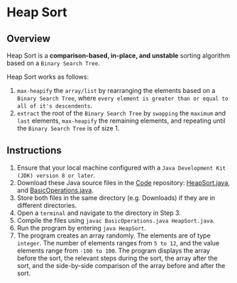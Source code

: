 # Heap Sort

## Overview
Heap Sort is a **comparison-based, in-place, and unstable** sorting algorithm based on a `Binary Search Tree`.

Heap Sort works as follows:
1. `max-heapify` the `array/list` by rearranging the elements based on a `Binary Search Tree`, where `every element is greater than or equal to all of it's descendents`.
2. `extract` the root of the `Binary Search Tree` by `swapping` the `maximum` and `last` elements, `max-heapify` the remaining elements, and repeating until the `Binary Search Tree` is of size 1.

## Instructions
1. Ensure that your local machine configured with a `Java Development Kit (JDK) version 8 or later`.
2. Download these Java source files in the [Code](https://github.com/shumarb/code/tree/main) repository: [HeapSort.java](https://github.com/shumarb/code/blob/main/algorithms/HeapSort.java), and [BasicOperations.java](https://github.com/shumarb/code/tree/main/BasicOperations.java).
3. Store both files in the same directory (e.g. Downloads) if they are in different directories.
4. Open a `terminal` and navigate to the directory in Step 3.
5. Compile the files using `javac BasicOperations.java HeapSort.java`.
6. Run the program by entering `java HeapSort`.
7. The program creates an array randomly. The elements are of type `integer`. The number of elements ranges from `5 to 12`, and the value elements range from `-100 to 100`. The program displays the array before the sort, the relevant steps during the sort, the array after the sort, and the side-by-side comparison of the array before and after the sort.
